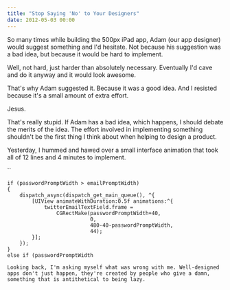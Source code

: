 ```yaml
---
title: "Stop Saying 'No' to Your Designers"
date: 2012-05-03 00:00
---
```


So many times while building the 500px iPad app, Adam (our app designer) would suggest something and I'd hesitate. Not because his suggestion was a bad idea, but because it would be hard to implement.<!--more-->

Well, not hard, just harder than absolutely necessary. Eventually I'd cave and do it anyway and it would look awesome.

That's why Adam suggested it. Because it was a good idea. And I resisted because it's a small amount of extra effort.

Jesus.

That's really stupid. If Adam has a bad idea, which happens, I should debate the merits of the idea. The effort involved in implementing something shouldn't be the first thing I think about when helping to design a product.

Yesterday, I hummed and hawed over a small interface animation that took all of 12 lines and 4 minutes to implement.

``

```
if (passwordPromptWidth > emailPromptWidth)
{
    dispatch_async(dispatch_get_main_queue(), ^{
        [UIView animateWithDuration:0.5f animations:^{
            twitterEmailTextField.frame = 
                CGRectMake(passwordPromptWidth+40, 
                           0, 
                           480-40-passwordPromptWidth, 
                           44);
        }];
    });
}
else if (passwordPromptWidth 

Looking back, I'm asking myself what was wrong with me. Well-designed apps don't just happen, they're created by people who give a damn, something that is antithetical to being lazy.
```
<!-- more -->
